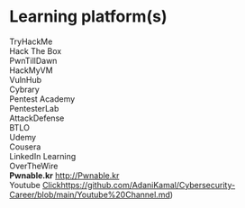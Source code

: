 # Learning platform(s)

TryHackMe <br>
Hack The Box <br>
PwnTillDawn <br>
HackMyVM <br>
VulnHub <br>
Cybrary <br>
Pentest Academy <br>
PentesterLab <br>
AttackDefense <br>
BTLO <br>
Udemy <br>
Cousera <br>
LinkedIn Learning <br>
OverTheWire <br>
<b>Pwnable.kr</b> http://Pwnable.kr <br>
Youtube [Click](https://github.com/AdaniKamal/Cybersecurity-Career/blob/main/Youtube%20Channel.md)https://github.com/AdaniKamal/Cybersecurity-Career/blob/main/Youtube%20Channel.md) <br> 
